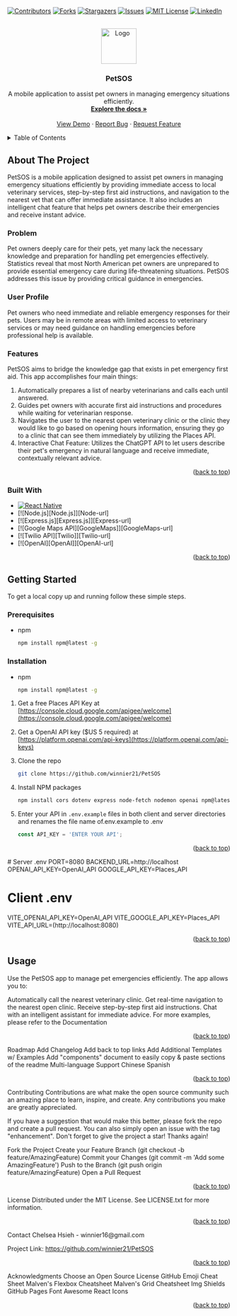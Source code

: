 <a id="readme-top"></a>

[![Contributors][contributors-shield]][contributors-url]
[![Forks][forks-shield]][forks-url]
[![Stargazers][stars-shield]][stars-url]
[![Issues][issues-shield]][issues-url]
[![MIT License][license-shield]][license-url]
[![LinkedIn][linkedin-shield]][linkedin-url]

<br />
<div align="center">
  <a href="https://github.com/winnier21/chelsea-hsieh-capstone">
    <img src="images/logo.png" alt="Logo" width="80" height="80">
  </a>

  <h3 align="center">PetSOS</h3>

  <p align="center">
    A mobile application to assist pet owners in managing emergency situations efficiently.
    <br />
    <a href="https://github.com/winnier21/chelsea-hsieh-capstone"><strong>Explore the docs »</strong></a>
    <br />
    <br />
    <a href="https://github.com/winnier21/chelsea-hsieh-capstone">View Demo</a>
    ·
    <a href="https://github.com/winnier21/chelsea-hsieh-capstone/issues/new?labels=bug&template=bug-report---.md">Report Bug</a>
    ·
    <a href="https://github.com/winnier21/chelsea-hsieh-capstone/issues/new?labels=enhancement&template=feature-request---.md">Request Feature</a>
  </p>
</div>

<details>
  <summary>Table of Contents</summary>
  <ol>
    <li>
      <a href="#about-the-project">About The Project</a>
      <ul>
        <li><a href="#built-with">Built With</a></li>
      </ul>
    </li>
    <li>
      <a href="#getting-started">Getting Started</a>
      <ul>
        <li><a href="#prerequisites">Prerequisites</a></li>
        <li><a href="#installation">Installation</a></li>
      </ul>
    </li>
    <li><a href="#usage">Usage</a></li>
    <li><a href="#roadmap">Roadmap</a></li>
    <li><a href="#contributing">Contributing</a></li>
    <li><a href="#license">License</a></li>
    <li><a href="#contact">Contact</a></li>
    <li><a href="#acknowledgments">Acknowledgments</a></li>
  </ol>
</details>

## About The Project

PetSOS is a mobile application designed to assist pet owners in managing emergency situations efficiently by providing immediate access to local veterinary services, step-by-step first aid instructions, and navigation to the nearest vet that can offer immediate assistance. It also includes an intelligent chat feature that helps pet owners describe their emergencies and receive instant advice.

### Problem

Pet owners deeply care for their pets, yet many lack the necessary knowledge and preparation for handling pet emergencies effectively. Statistics reveal that most North American pet owners are unprepared to provide essential emergency care during life-threatening situations. PetSOS addresses this issue by providing critical guidance in emergencies.

### User Profile

Pet owners who need immediate and reliable emergency responses for their pets. Users may be in remote areas with limited access to veterinary services or may need guidance on handling emergencies before professional help is available.

### Features

PetSOS aims to bridge the knowledge gap that exists in pet emergency first aid. This app accomplishes four main things:

1. Automatically prepares a list of nearby veterinarians and calls each until answered.
2. Guides pet owners with accurate first aid instructions and procedures while waiting for veterinarian response.
3. Navigates the user to the nearest open veterinary clinic or the clinic they would like to go based on opening hours information, ensuring they go to a clinic that can see them immediately by utilizing the Places API.
4. Interactive Chat Feature: Utilizes the ChatGPT API to let users describe their pet's emergency in natural language and receive immediate, contextually relevant advice.

<p align="right">(<a href="#readme-top">back to top</a>)</p>

### Built With

* [![React Native][React.js]][React-url]
* [![Node.js][Node.js]][Node-url]
* [![Express.js][Express.js]][Express-url]
* [![Google Maps API][GoogleMaps]][GoogleMaps-url]
* [![Twilio API][Twilio]][Twilio-url]
* [![OpenAI][OpenAI]][OpenAI-url]

<p align="right">(<a href="#readme-top">back to top</a>)</p>

## Getting Started

To get a local copy up and running follow these simple steps.

### Prerequisites
* npm
  ```sh
  npm install npm@latest -g
  ```
### Installation
* npm
  ```sh
  npm install npm@latest -g
     ```

1. Get a free Places API Key at [https://console.cloud.google.com/apigee/welcome](https://console.cloud.google.com/apigee/welcome)

2. Get a OpenAI API key ($US 5 required) at [https://platform.openai.com/api-keys](https://platform.openai.com/api-keys)

2. Clone the repo
   ```sh
   git clone https://github.com/winnier21/PetSOS
   ```
3. Install NPM packages
   ```sh
   npm install cors dotenv express node-fetch nodemon openai npm@latest -g
   ```
4. Enter your API in `.env.example` files in both client and server directories and renames the file name of.env.example to .env
   ```js
   const API_KEY = 'ENTER YOUR API';
   ```

<p align="right">(<a href="#readme-top">back to top</a>)</p>
# Server .env
PORT=8080
BACKEND_URL=http://localhost
OPENAI_API_KEY=OpenAI_API
GOOGLE_API_KEY=Places_API

# Client .env
VITE_OPENAI_API_KEY=OpenAI_API
VITE_GOOGLE_API_KEY=Places_API
VITE_API_URL=(http://localhost:8080)
<p align="right">(<a href="#readme-top">back to top</a>)</p>

## Usage
Use the PetSOS app to manage pet emergencies efficiently. The app allows you to:

Automatically call the nearest veterinary clinic.
Get real-time navigation to the nearest open clinic.
Receive step-by-step first aid instructions.
Chat with an intelligent assistant for immediate advice.
For more examples, please refer to the Documentation

<p align="right">(<a href="#readme-top">back to top</a>)</p>
Roadmap
 Add Changelog
 Add back to top links
 Add Additional Templates w/ Examples
 Add "components" document to easily copy & paste sections of the readme
 Multi-language Support
 Chinese
 Spanish
<p align="right">(<a href="#readme-top">back to top</a>)</p>
Contributing
Contributions are what make the open source community such an amazing place to learn, inspire, and create. Any contributions you make are greatly appreciated.

If you have a suggestion that would make this better, please fork the repo and create a pull request. You can also simply open an issue with the tag "enhancement".
Don't forget to give the project a star! Thanks again!

Fork the Project
Create your Feature Branch (git checkout -b feature/AmazingFeature)
Commit your Changes (git commit -m 'Add some AmazingFeature')
Push to the Branch (git push origin feature/AmazingFeature)
Open a Pull Request
<p align="right">(<a href="#readme-top">back to top</a>)</p>
License
Distributed under the MIT License. See LICENSE.txt for more information.

<p align="right">(<a href="#readme-top">back to top</a>)</p>
Contact
Chelsea Hsieh - winnier16@gmail.com

Project Link: https://github.com/winnier21/PetSOS

<p align="right">(<a href="#readme-top">back to top</a>)</p>
Acknowledgments
Choose an Open Source License
GitHub Emoji Cheat Sheet
Malven's Flexbox Cheatsheet
Malven's Grid Cheatsheet
Img Shields
GitHub Pages
Font Awesome
React Icons
<p align="right">(<a href="#readme-top">back to top</a>)</p>


<!-- MARKDOWN LINKS & IMAGES -->
<!-- https://www.markdownguide.org/basic-syntax/#reference-style-links -->
[contributors-shield]: https://img.shields.io/github/contributors/othneildrew/Best-README-Template.svg?style=for-the-badge
[contributors-url]: https://github.com/othneildrew/Best-README-Template/graphs/contributors
[forks-shield]: https://img.shields.io/github/forks/othneildrew/Best-README-Template.svg?style=for-the-badge
[forks-url]: https://github.com/othneildrew/Best-README-Template/network/members
[stars-shield]: https://img.shields.io/github/stars/othneildrew/Best-README-Template.svg?style=for-the-badge
[stars-url]: https://github.com/othneildrew/Best-README-Template/stargazers
[issues-shield]: https://img.shields.io/github/issues/othneildrew/Best-README-Template.svg?style=for-the-badge
[issues-url]: https://github.com/othneildrew/Best-README-Template/issues
[license-shield]: https://img.shields.io/github/license/othneildrew/Best-README-Template.svg?style=for-the-badge
[license-url]: https://github.com/othneildrew/Best-README-Template/blob/master/LICENSE.txt
[linkedin-shield]: https://img.shields.io/badge/-LinkedIn-black.svg?style=for-the-badge&logo=linkedin&colorB=555
[linkedin-url]: https://linkedin.com/in/othneildrew
[product-screenshot]: images/screenshot.png
[Next.js]: https://img.shields.io/badge/next.js-000000?style=for-the-badge&logo=nextdotjs&logoColor=white
[Next-url]: https://nextjs.org/
[React.js]: https://img.shields.io/badge/React-20232A?style=for-the-badge&logo=react&logoColor=61DAFB
[React-url]: https://reactjs.org/
[Vue.js]: https://img.shields.io/badge/Vue.js-35495E?style=for-the-badge&logo=vuedotjs&logoColor=4FC08D
[Vue-url]: https://vuejs.org/
[Angular.io]: https://img.shields.io/badge/Angular-DD0031?style=for-the-badge&logo=angular&logoColor=white
[Angular-url]: https://angular.io/
[Svelte.dev]: https://img.shields.io/badge/Svelte-4A4A55?style=for-the-badge&logo=svelte&logoColor=FF3E00
[Svelte-url]: https://svelte.dev/
[Laravel.com]: https://img.shields.io/badge/Laravel-FF2D20?style=for-the-badge&logo=laravel&logoColor=white
[Laravel-url]: https://laravel.com
[Bootstrap.com]: https://img.shields.io/badge/Bootstrap-563D7C?style=for-the-badge&logo=bootstrap&logoColor=white
[Bootstrap-url]: https://getbootstrap.com
[JQuery.com]: https://img.shields.io/badge/jQuery-0769AD?style=for-the-badge&logo=jquery&logoColor=white
[JQuery-url]: https://jquery.com 















